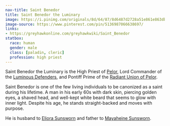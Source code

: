 ```yaml
---
nav-title: Saint Benedor
title: Saint Benedor the Luminary
image: https://i.pinimg.com/originals/8d/64/87/8d6487d2728a51e861e863db7eb0af6e.png
image-source: https://www.pinterest.com/pin/5136987066638697/
links:
- https://greyhawkonline.com/greyhawkwiki/Saint_Benedor
statbox:
  race: human
  gender: male
  class: [paladin, cleric]
  profession: high priest
---
```


Saint Benedor the Luminary is the High Priest of [Pelor](pelor), Lord Commander of the [Luminous Defenders](../orgs/luminous-defenders), and Pontiff Prime of the [Radiant Union of Pelor](../locales/rup).

Saint Benedor is one of the few living individuals to be canonized as a saint during his lifetime. A man in his early 60s with dark skin, piercing golden eyes, a shaved head, and well-kept white beard that seems to glow with inner light. Despite his age, he stands straight-backed and moves with purpose.

He is husband to [Eliora Sunsworn](eliora-sunsworn) and father to [Mayaheine Sunsworn](mayaheine-sunsworn).
